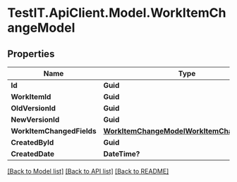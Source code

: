 # TestIT.ApiClient.Model.WorkItemChangeModel

## Properties

Name | Type | Description | Notes
------------ | ------------- | ------------- | -------------
**Id** | **Guid** |  | 
**WorkItemId** | **Guid** |  | 
**OldVersionId** | **Guid** |  | 
**NewVersionId** | **Guid** |  | 
**WorkItemChangedFields** | [**WorkItemChangeModelWorkItemChangedFields**](WorkItemChangeModelWorkItemChangedFields.md) |  | 
**CreatedById** | **Guid** |  | 
**CreatedDate** | **DateTime?** |  | [optional] 

[[Back to Model list]](../README.md#documentation-for-models) [[Back to API list]](../README.md#documentation-for-api-endpoints) [[Back to README]](../README.md)

